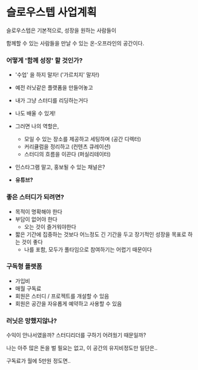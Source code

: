 # 슬로우스텝 사업계획

슬로우스텝은 기본적으로, 성장을 원하는 사람들이

함께할 수 있는 사람들을 만날 수 있는 온-오프라인의 공간이다.



### 어떻게 '함께 성장' 할 것인가?

- '수업' 을 하지 말자! ('가르치지' 말자!)
- 예전 러닛같은 플랫폼을 만들어놓고
- 내가 그냥 스터디를 리딩하는거다
- 나도 배울 수 있게!
- 그러면 나의 역할은,
  - 모일 수 있는 장소를 제공하고 세팅하며 (공간 디렉터)
  - 커리큘럼을 정리하고 (컨텐츠 큐레이션)
  - 스터디의 흐름을 이끈다 (퍼실리테이터)

- 인스타그램 말고, 홍보될 수 있는 채널은?
- **유튜브?**



### 좋은 스터디가 되려면?

- 목적이 명확해야 한다
- 부담이 없어야 한다
  - 오는 것이 즐거워야한다
- 짧은 기간에 집중하는 것보다 어느정도 긴 기간을 두고 장기적인 성장을 목표로 하는 것이 좋다
  - 나를 포함, 모두가 풀타임으로 참여하기는 어렵기 때문이다



### 구독형 플랫폼

- 가입비
- 매월 구독료
- 회원은 스터디 / 프로젝트를 개설할 수 있음
- 회원은 공간을 자유롭게 예약하고 사용할 수 있음



### 러닛은 망했지않나?

수익이 안나서였을까? 스터디리더를 구하기 어려웠기 때문일까?

나는 아주 많은 돈을 벌 필요는 없고, 이 공간의 유지비정도만 일단은..

구독료가 월에 5만원 정도면..

